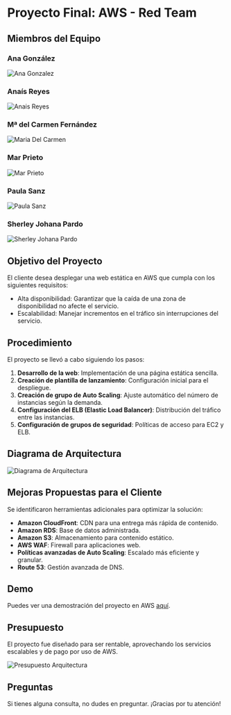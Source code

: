 # Proyecto Final: AWS - Red Team

## Miembros del Equipo

### Ana González
![Ana Gonzalez](IntegrantesProyecto/AnaGonzalezBueno.jpg)

### Anaís Reyes
![Anais Reyes](IntegrantesProyecto/AnaisReyes.jpg)

### Mª del Carmen Fernández
![Maria Del Carmen](IntegrantesProyecto/MariaDelCarmenFernadez.jpg)

### Mar Prieto
![Mar Prieto](IntegrantesProyecto/MarPrietp.png)

### Paula Sanz
![Paula Sanz](IntegrantesProyecto/PaulaSanz.jpg)

### Sherley Johana Pardo
![Sherley Johana Pardo](IntegrantesProyecto/SherleyJohanaPardo.jpg)

## Objetivo del Proyecto
El cliente desea desplegar una web estática en AWS que cumpla con los siguientes requisitos:
- Alta disponibilidad: Garantizar que la caída de una zona de disponibilidad no afecte el servicio.
- Escalabilidad: Manejar incrementos en el tráfico sin interrupciones del servicio.

## Procedimiento
El proyecto se llevó a cabo siguiendo los pasos:

1. **Desarrollo de la web**: Implementación de una página estática sencilla.
2. **Creación de plantilla de lanzamiento**: Configuración inicial para el despliegue.
3. **Creación de grupo de Auto Scaling**: Ajuste automático del número de instancias según la demanda.
4. **Configuración del ELB (Elastic Load Balancer)**: Distribución del tráfico entre las instancias.
5. **Configuración de grupos de seguridad**: Políticas de acceso para EC2 y ELB.

## Diagrama de Arquitectura
![Diagrama de Arquitectura](architecture-diagram.png)

## Mejoras Propuestas para el Cliente
Se identificaron herramientas adicionales para optimizar la solución:
- **Amazon CloudFront**: CDN para una entrega más rápida de contenido.
- **Amazon RDS**: Base de datos administrada.
- **Amazon S3**: Almacenamiento para contenido estático.
- **AWS WAF**: Firewall para aplicaciones web.
- **Políticas avanzadas de Auto Scaling**: Escalado más eficiente y granular.
- **Route 53**: Gestión avanzada de DNS.

## Demo
Puedes ver una demostración del proyecto en AWS [aquí](https://youtu.be/vYToZIg20BM).

## Presupuesto
El proyecto fue diseñado para ser rentable, aprovechando los servicios escalables y de pago por uso de AWS.

![Presupuesto Arquitectura](PresupuestoAquitectura.png)

## Preguntas
Si tienes alguna consulta, no dudes en preguntar. ¡Gracias por tu atención!
